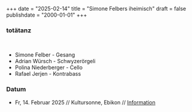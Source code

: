 +++
date = "2025-02-14"
title = "Simone Felbers iheimisch"
draft = false
publishdate = "2000-01-01"
+++
### totätanz
<br>

* Simone Felber - Gesang
* Adrian Würsch - Schwyzerörgeli
* Polina Niederberger - Cello
* Rafael Jerjen - Kontrabass

### Datum

* Fr, 14. Februar 2025 // Kultursonne, Ebikon // [Information](https://www.kultursonne-ebikon.ch/programm/)
